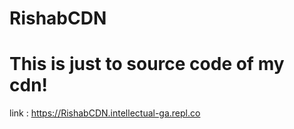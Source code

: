 # RishabCDN
# This is just to source code of my cdn!
link : https://RishabCDN.intellectual-ga.repl.co
